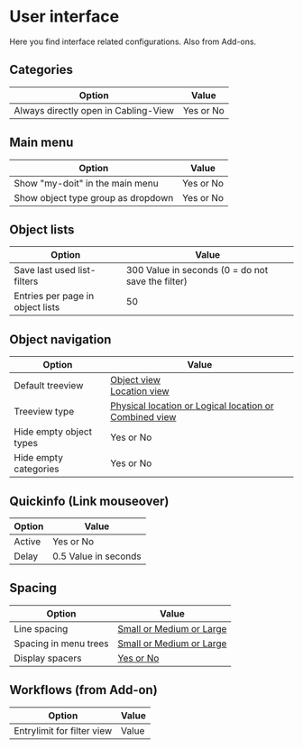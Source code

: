 # User interface
Here you find interface related configurations. Also from Add-ons.

## Categories

| Option | Value |
| - | - |
| Always directly open in Cabling-View | Yes or No |

## Main menu

| Option | Value |
| - | - |
| Show "my-doit" in the main menu | Yes or No |
| Show object type group as dropdown | Yes or No |

## Object lists

| Option | Value |
| - | - |
| Save last used list-filters | 300 Value in seconds (0 = do not save the filter) |
| Entries per page in object lists | 50 |

## Object navigation

| Option | Value |
| - | - |
| Default treeview | [Object view](../../../../basics/web-gui.md#object-view)<br>[Location view](../../../../basics/web-gui.md#location-view) |
| Treeview type | [Physical location or Logical location or Combined view](../../../../basics/web-gui.md#location-view) |
| Hide empty object types | Yes or No |
| Hide empty categories | Yes or No |

## Quickinfo (Link mouseover)

| Option | Value |
| - | - |
| Active | Yes or No |
| Delay | 0.5 Value in seconds |

## Spacing

| Option | Value |
| - | - |
| Line spacing | [Small or Medium or Large](../../../../basics/web-gui.md#category-line-spacing) |
| Spacing in menu trees | [Small or Medium or Large](../../../../basics/web-gui.md#spacing-in-menu-trees)  |
| Display spacers | [Yes or No](../../../../basics/web-gui.md#display-spacers) |

## Workflows (from Add-on)

| Option | Value |
| - | - |
| Entrylimit for filter view | Value |
